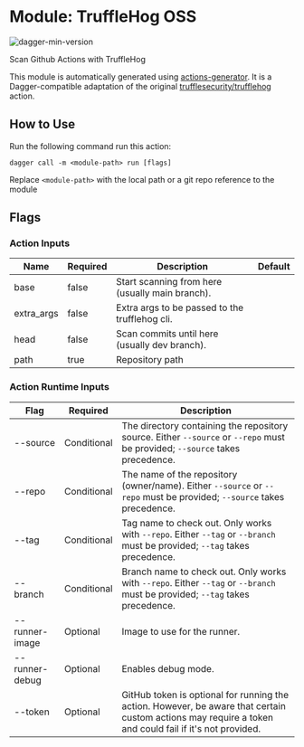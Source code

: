 # Module: TruffleHog OSS

![dagger-min-version](https://img.shields.io/badge/dagger%20version-v0.9.1-green)

Scan Github Actions with TruffleHog

This module is automatically generated using [actions-generator](https://github.com/aweris/gale/tree/main/daggerverse/actions/generator). It is a Dagger-compatible adaptation of the original [trufflesecurity/trufflehog](https://github.com/trufflesecurity/trufflehog) action.

## How to Use

Run the following command run this action:

```shell
dagger call -m <module-path> run [flags]
```

Replace `<module-path>` with the local path or a git repo reference to the module

## Flags

### Action Inputs

| Name | Required | Description | Default | 
| ------| ------| ------| ------| 
| base | false | Start scanning from here (usually main branch). |  |
| extra_args | false | Extra args to be passed to the trufflehog cli. |  |
| head | false | Scan commits until here (usually dev branch). |  |
| path | true | Repository path |  |


### Action Runtime Inputs

| Flag | Required | Description | 
| ------| ------| ------| 
| --source | Conditional | The directory containing the repository source. Either `--source` or `--repo` must be provided; `--source` takes precedence. |
| --repo | Conditional | The name of the repository (owner/name). Either `--source` or `--repo` must be provided; `--source` takes precedence. |
| --tag | Conditional | Tag name to check out. Only works with `--repo`. Either `--tag` or `--branch` must be provided; `--tag` takes precedence. |
| --branch | Conditional | Branch name to check out. Only works with `--repo`. Either `--tag` or `--branch` must be provided; `--tag` takes precedence. |
| --runner-image | Optional | Image to use for the runner. |
| --runner-debug | Optional | Enables debug mode. |
| --token | Optional | GitHub token is optional for running the action. However, be aware that certain custom actions may require a token and could fail if it's not provided. |
